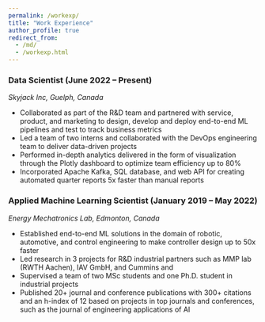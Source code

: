 ```yaml
---
permalink: /workexp/
title: "Work Experience"
author_profile: true
redirect_from: 
  - /md/
  - /workexp.html
---
```


### Data Scientist (June 2022 – Present)

_Skyjack Inc, Guelph, Canada_

* Collaborated as part of the R&D team and partnered with service, product, and marketing to design, develop and deploy end-to-end ML pipelines and test to track business metrics 
* Led a team of two interns and collaborated with the DevOps engineering team to deliver data-driven projects
* Performed in-depth analytics delivered in the form of visualization through the Plotly dashboard to optimize team efficiency up to 80%
* Incorporated Apache Kafka, SQL database, and web API for creating automated quarter reports 5x faster than manual reports

### Applied Machine Learning Scientist (January 2019 – May 2022)

_Energy Mechatronics Lab, Edmonton, Canada_


* Established end-to-end ML solutions in the domain of robotic, automotive, and control engineering to make controller design up to 50x faster 
* Led research in 3 projects for R&D industrial partners such as MMP lab (RWTH Aachen), IAV GmbH, and Cummins and 
* Supervised a team of two MSc students and one Ph.D. student in industrial projects
* Published 20+ journal and conference publications with 300+ citations and an h-index of 12 based on projects in top journals and conferences, such as the journal of engineering applications of AI

